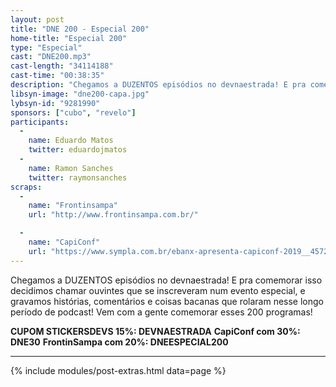 ```yaml
---
layout: post
title: "DNE 200 - Especial 200"
home-title: "Especial 200"
type: "Especial"
cast: "DNE200.mp3"
cast-length: "34114188"
cast-time: "00:38:35"
description: "Chegamos a DUZENTOS episódios no devnaestrada! E pra comemorar isso decidimos chamar ouvintes que se inscreveram num evento especial, e gravamos histórias, comentários e coisas bacanas que rolaram nesse longo período de podcast! Vem com a gente comemorar esses 200 programas!"
libsyn-image: "dne200-capa.jpg"
lybsyn-id: "9281990"
sponsors: ["cubo", "revelo"]
participants:
  -
    name: Eduardo Matos
    twitter: eduardojmatos
  -
    name: Ramon Sanches
    twitter: raymonsanches
scraps:
  -
    name: "Frontinsampa"
    url: "http://www.frontinsampa.com.br/"

  -
    name: "CapiConf"
    url: "https://www.sympla.com.br/ebanx-apresenta-capiconf-2019__457211?d=DNE30"
---
```


Chegamos a DUZENTOS episódios no devnaestrada! E pra comemorar isso decidimos chamar ouvintes que se inscreveram num evento especial, e gravamos histórias, comentários e coisas bacanas que rolaram nesse longo período de podcast! Vem com a gente comemorar esses 200 programas!

<strong>CUPOM STICKERSDEVS 15%: DEVNAESTRADA</strong>
<strong>CapiConf com 30%: DNE30</strong>
<strong>FrontinSampa com 20%: DNEESPECIAL200</strong>

---

{% include modules/post-extras.html data=page %}
